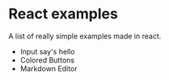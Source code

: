 # React examples

A list of really simple examples made in react.

* Input say's hello
* Colored Buttons
* Markdown Editor
